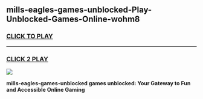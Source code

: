 
## mills-eagles-games-unblocked-Play-Unblocked-Games-Online-wohm8
<h3>
<a href="https://premium76.site?title=mills-eagles-games-unblocked&ref=25A">CLICK TO PLAY</a></h3>
<hr>

<h3>
<a href="https://premium76.site?title=mills-eagles-games-unblocked&ref=25A">CLICK 2 PLAY</a>
  
</h3>

<a href="https://premium76.site?title=mills-eagles-games-unblocked&ref=25A"><img src="https://clearcache.store/games.png"></a>


**mills-eagles-games-unblocked games unblocked: Your Gateway to Fun and Accessible Online Gaming**
